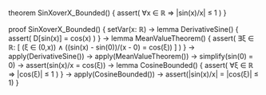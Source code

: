 theorem SinXoverX_Bounded() {
  assert(
    ∀x ∈ ℝ ⇒ |sin(x)/x| ≤ 1
  )
}

proof SinXoverX_Bounded() {
  setVar(x: ℝ) →
  lemma DerivativeSine() {
    assert(
      D[sin(x)] = cos(x)
    )
  } →
  lemma MeanValueTheorem() {
    assert(
      ∃ξ ∈ ℝ: [
        (ξ ∈ (0,x)) ∧
        ((sin(x) - sin(0))/(x - 0) = cos(ξ))
      ]
    )
  } →
  apply(DerivativeSine()) →
  apply(MeanValueTheorem()) →
  simplify(sin(0) = 0) →
  assert(sin(x)/x = cos(ξ)) →
  lemma CosineBounded() {
    assert(
      ∀ξ ∈ ℝ ⇒ |cos(ξ)| ≤ 1
    )
  } →
  apply(CosineBounded()) →
  assert(|sin(x)/x| = |cos(ξ)| ≤ 1)
}